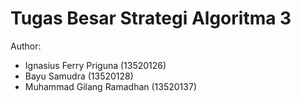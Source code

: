 # Tugas Besar Strategi Algoritma 3

Author:
- Ignasius Ferry Priguna (13520126)
- Bayu Samudra (13520128)
- Muhammad Gilang Ramadhan (13520137)
